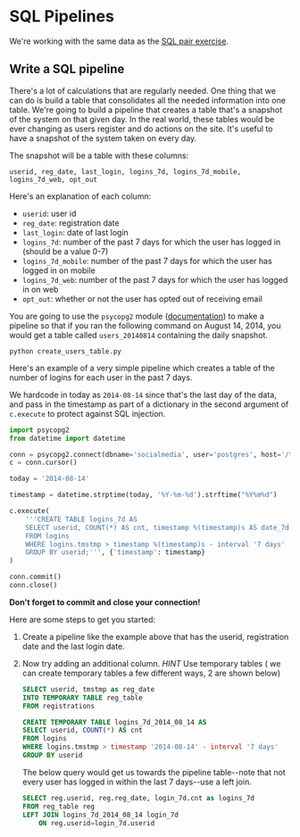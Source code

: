 # SQL Pipelines

We're working with the same data as the [SQL pair exercise](https://github.com/zipfian/sql/blob/master/pair.md).

## Write a SQL pipeline

There's a lot of calculations that are regularly needed. One thing that we can do is build a table that consolidates all the needed information into one table. We're going to build a pipeline that creates a table that's a snapshot of the system on that given day. In the real world, these tables would be ever changing as users register and do actions on the site. It's useful to have a snapshot of the system taken on every day.

The snapshot will be a table with these columns:

```
userid, reg_date, last_login, logins_7d, logins_7d_mobile, logins_7d_web, opt_out
```

Here's an explanation of each column:

* `userid`: user id
* `reg_date`: registration date
* `last_login`: date of last login
* `logins_7d`: number of the past 7 days for which the user has logged in (should be a value 0-7)
* `logins_7d_mobile`: number of the past 7 days for which the user has logged in on mobile
* `logins_7d_web`: number of the past 7 days for which the user has logged in on web
* `opt_out`: whether or not the user has opted out of receiving email

You are going to use the `psycopg2` module ([documentation](http://initd.org/psycopg/docs/)) to make a pipeline so that if you ran the following command on August 14, 2014, you would get a table called `users_20140814` containing the daily snapshot.

```shell
python create_users_table.py
```

Here's an example of a very simple pipeline which creates a table of the number of logins for each user in the past 7 days.

We hardcode in today as `2014-08-14` since that's the last day of the data, and pass in the timestamp as part of a dictionary in the second argument of `c.execute` to protect against SQL injection. 

```python
import psycopg2
from datetime import datetime

conn = psycopg2.connect(dbname='socialmedia', user='postgres', host='/tmp')
c = conn.cursor()

today = '2014-08-14'

timestamp = datetime.strptime(today, '%Y-%m-%d').strftime("%Y%m%d")

c.execute(
    '''CREATE TABLE logins_7d AS
    SELECT userid, COUNT(*) AS cnt, timestamp %(timestamp)s AS date_7d
    FROM logins
    WHERE logins.tmstmp > timestamp %(timestamp)s - interval '7 days'
    GROUP BY userid;''', {'timestamp': timestamp}
)

conn.commit()
conn.close()
```

**Don't forget to commit and close your connection!**

Here are some steps to get you started:

1. Create a pipeline like the example above that has the userid, registration date and the last login date.
2. Now try adding an additional column. 
	*HINT* Use temporary tables ( we can create temporary tables a few different ways, 2 are shown below)

	```sql
	SELECT userid, tmstmp as reg_date
	INTO TEMPORARY TABLE reg_table
	FROM registrations

	CREATE TEMPORARY TABLE logins_7d_2014_08_14 AS
    SELECT userid, COUNT(*) AS cnt
    FROM logins
    WHERE logins.tmstmp > timestamp '2014-08-14' - interval '7 days'
    GROUP BY userid
	```

	The below query would get us towards the pipeline table--note that not every user has logged in within the last 7 days--use a left join.

	```sql
	SELECT reg.userid, reg.reg_date, login_7d.cnt as logins_7d
	FROM reg_table reg
	LEFT JOIN logins_7d_2014_08_14 login_7d
		ON reg.userid=login_7d.userid
	```

